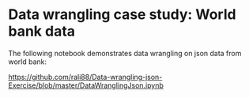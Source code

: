 # Data wrangling case study: World bank data

The following notebook demonstrates data wrangling on json data from world bank:

https://github.com/rali88/Data-wrangling-json-Exercise/blob/master/DataWranglingJson.ipynb
